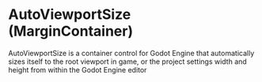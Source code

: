 # AutoViewportSize (MarginContainer)

AutoViewportSize is a container control for Godot Engine that automatically sizes itself to the root viewport in game, or the project settings width and height from within the Godot Engine editor
